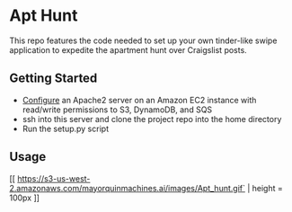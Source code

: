 # Apt Hunt 

This repo features the code needed to set up your own tinder-like swipe application to expedite the apartment hunt over Craigslist posts. 

## Getting Started
* [Configure](http://amunategui.github.io/idea-to-pitch/) an Apache2 server on an Amazon EC2 instance with read/write permissions to S3, DynamoDB, and SQS
* ssh into this server and clone the project repo into the home directory
* Run the setup.py script

## Usage
[[ https://s3-us-west-2.amazonaws.com/mayorquinmachines.ai/images/Apt_hunt.gif` | height = 100px ]]
